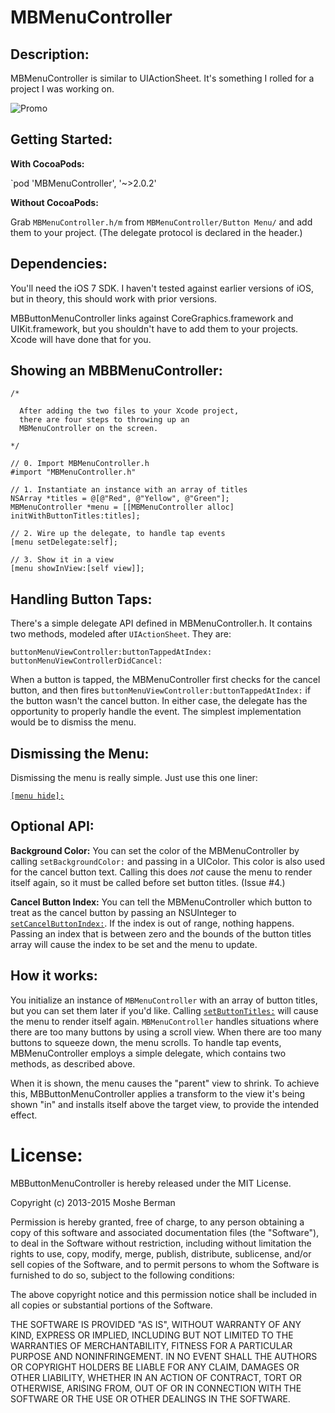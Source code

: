 MBMenuController
================

Description:
------------

MBMenuController is similar to UIActionSheet. It's something I rolled for a project I  was working on.

![Promo](./Promo.png "MBMenuController Demo")

Getting Started:
---------------

**With CocoaPods:**

`pod 'MBMenuController', '~>2.0.2'

**Without CocoaPods:**

Grab `MBMenuController.h/m` from `MBMenuController/Button Menu/` and add them to your project. (The delegate protocol is declared in the header.)

Dependencies:
-------------

You'll need the iOS 7 SDK. I haven't tested against earlier versions of iOS, but in theory, this should work with prior versions. 

MBButtonMenuController links against CoreGraphics.framework and UIKit.framework, but you shouldn't have to add them to your projects. Xcode will have done that for you.

Showing an MBBMenuController:
--------------------------------------

    /*
 
      After adding the two files to your Xcode project, 
      there are four steps to throwing up an 
      MBMenuController on the screen.
    
    */

    // 0. Import MBMenuController.h
    #import "MBMenuController.h"

    // 1. Instantiate an instance with an array of titles
    NSArray *titles = @[@"Red", @"Yellow", @"Green"];
    MBMenuController *menu = [[MBMenuController alloc] initWithButtonTitles:titles];
    
    // 2. Wire up the delegate, to handle tap events
    [menu setDelegate:self];

    // 3. Show it in a view
    [menu showInView:[self view]];


Handling Button Taps:
---------------------

There's a simple delegate API defined in MBMenuController.h. It contains two methods, modeled after `UIActionSheet`. They are:

    buttonMenuViewController:buttonTappedAtIndex:
    buttonMenuViewControllerDidCancel:

When a button is tapped, the MBMenuController first checks for the cancel button, and then fires `buttonMenuViewController:buttonTappedAtIndex:` if the button wasn't the cancel button. In either case, the delegate has the opportunity to properly handle the event. The simplest implementation would be to dismiss the menu.

Dismissing the Menu:
--------------------
Dismissing the menu is really simple. Just use this one liner:
          
  [`[menu hide];`](https://github.com/MosheBerman/MBMenuController/blob/master/MBMenuController/Button%20Menu/MBMenuController.h#L29)


Optional API:
-------------

**Background Color:** You can set the color of the MBMenuController by calling `setBackgroundColor:` and passing in a UIColor. This color is also used for the cancel button text. Calling this does *not* cause the menu to render itself again, so it must be called before set button titles. (Issue #4.)

**Cancel Button Index:** You can tell the MBMenuController which button to treat as the cancel button by passing an NSUInteger to [`setCancelButtonIndex:`](https://github.com/MosheBerman/MBMenuController/blob/master/MBMenuController/Button%20Menu/MBMenuController.m#L131). If the index is out of range, nothing happens. Passing an index that is between zero and the bounds of the button titles array will cause the index to be set and the menu to update. 

How it works:
-------------

You initialize an instance of `MBMenuController` with an array of button titles, but you can set them later if you'd like. Calling [`setButtonTitles:`](https://github.com/MosheBerman/MBMenuController/blob/master/MBMenuController/Button%20Menu/MBMenuController.m#L125) will cause the menu to render itself again. `MBMenuController` handles situations where there are too many buttons by using a scroll view. When there are too many buttons to squeeze down, the menu scrolls. 
To handle tap events, MBMenuController employs a simple delegate, which contains two methods, as described above. 

When it is shown, the menu causes the "parent" view to shrink. To achieve this, MBButtonMenuController applies a transform to the view it's being shown "in" and installs itself above the target view, to provide the intended effect.

License:
========

MBButtonMenuController is hereby released under the MIT License. 

Copyright (c) 2013-2015 Moshe Berman

Permission is hereby granted, free of charge, to any person obtaining a copy of this software and associated documentation files (the "Software"), to deal in the Software without restriction, including without limitation the rights to use, copy, modify, merge, publish, distribute, sublicense, and/or sell copies of the Software, and to permit persons to whom the Software is furnished to do so, subject to the following conditions:

The above copyright notice and this permission notice shall be included in all copies or substantial portions of the Software.

THE SOFTWARE IS PROVIDED "AS IS", WITHOUT WARRANTY OF ANY KIND, EXPRESS OR IMPLIED, INCLUDING BUT NOT LIMITED TO THE WARRANTIES OF MERCHANTABILITY, FITNESS FOR A PARTICULAR PURPOSE AND NONINFRINGEMENT. IN NO EVENT SHALL THE AUTHORS OR COPYRIGHT HOLDERS BE LIABLE FOR ANY CLAIM, DAMAGES OR OTHER LIABILITY, WHETHER IN AN ACTION OF CONTRACT, TORT OR OTHERWISE, ARISING FROM, OUT OF OR IN CONNECTION WITH THE SOFTWARE OR THE USE OR OTHER DEALINGS IN THE SOFTWARE.

